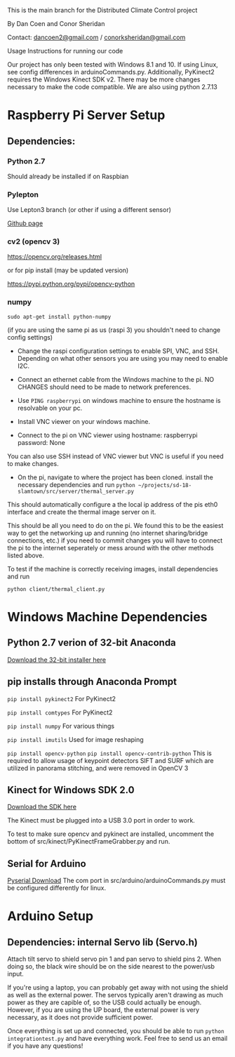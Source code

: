 This is the main branch for the Distributed Climate Control project

By Dan Coen and Conor Sheridan

Contact: dancoen2@gmail.com / conorksheridan@gmail.com

Usage Instructions for running our code

Our project has only been tested with Windows 8.1 and 10. If using Linux, see config differences in arduinoCommands.py. Additionally, PyKinect2 requires the Windows Kinect SDK v2. There may be more changes necessary to make the code compatible. We are also using python 2.7.13


# Raspberry Pi Server Setup
## Dependencies: 

### Python 2.7
Should already be installed if on Raspbian

### Pylepton
Use Lepton3 branch (or other if using a different sensor)

[Github page](https://github.com/groupgets/pylepton)

### cv2 (opencv 3)
https://opencv.org/releases.html

or for pip install (may be updated version)

https://pypi.python.org/pypi/opencv-python

### numpy
`sudo apt-get install python-numpy`



(if you are using the same pi as us (raspi 3) you shouldn't need to change config settings)

* Change the raspi configuration settings to enable SPI, VNC, and SSH. Depending on what other sensors you are using
you may need to enable I2C. 

* Connect an ethernet cable from the Windows machine to the pi. NO CHANGES should need to be made to network preferences. 

* Use `PING raspberrypi` on windows machine to ensure the hostname is resolvable on your pc.  

* Install VNC viewer on your windows machine. 

* Connect to the pi on VNC viewer using hostname: raspberrypi   password: None

You can also use SSH instead of VNC viewer but VNC is useful if you need to make changes. 

* On the pi, navigate to where the project has been cloned. install the necessary dependencies and run `python ~/projects/sd-18-slamtown/src/server/thermal_server.py`

This should automatically configure a the local ip address of the pis eth0 interface and create the thermal image server on it. 

This should be all you need to do on the pi. We found this to be the easiest way to get the networking up and running 
(no internet sharing/bridge connections, etc.) if you need to commit changes you will have to connect the pi to the internet 
seperately or mess around with the other methods listed above.

To test if the machine is correctly receiving images, install dependencies and run 

`python client/thermal_client.py`



# Windows Machine Dependencies

## Python 2.7 verion of 32-bit Anaconda
[Download the 32-bit installer here](https://www.anaconda.com/download/)

## pip installs through Anaconda Prompt

`pip install pykinect2`
For PyKinect2

`pip install comtypes`
For PyKinect2

`pip install numpy`
For various things

`pip install imutils`
Used for image reshaping

`pip install opencv-python`
`pip install opencv-contrib-python`
This is required to allow usage of keypoint detectors SIFT and SURF which are utilized in panorama stitching, and were removed in OpenCV 3

## Kinect for Windows SDK 2.0
[Download the SDK here](https://www.microsoft.com/en-us/download/details.aspx?id=44561) 

The Kinect must be plugged into a USB 3.0 port in order to work.

To test to make sure opencv and pykinect are installed, uncomment the bottom of src/kinect/PyKinectFrameGrabber.py and run.


## Serial for Arduino

[Pyserial Download](https://pypi.python.org/pypi/pyserial/2.7)
The com port in src/arduino/arduinoCommands.py must be configured differently for linux.


# Arduino Setup

## Dependencies: internal Servo lib (Servo.h)

Attach tilt servo to shield servo pin 1 and pan servo to shield pins 2. When doing so, the black wire should be on the side nearest
to the power/usb input.

If you're using a laptop, you can probably get away with not using the shield as well as the external power. The servos typically aren't drawing as much power as they are capible of, so the USB could actually be enough. However, if you are using the UP board, the external power is very necessary, as it does not provide sufficient power.



Once everything is set up and connected, you should be able to run `python integrationtest.py` and have everything work. Feel free to send us an email if you have any questions!






